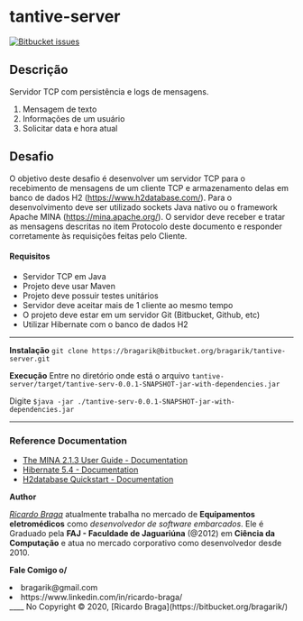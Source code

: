 

# tantive-server
[![Bitbucket issues](https://img.shields.io/bitbucket/issues-raw/bragarik/tantive-server?style=plastic)](https://bitbucket.org/bragarik/tantive-server/issues/)

## Descrição

Servidor TCP com persistência e logs de mensagens.
 1. Mensagem de texto
 2. Informações de um usuário
 3. Solicitar data e hora atual
 
## Desafio

O objetivo deste desafio é desenvolver um servidor TCP para o recebimento de mensagens de um cliente TCP e armazenamento delas em banco de dados H2 (https://www.h2database.com/). Para o desenvolvimento deve ser utilizado sockets Java nativo ou o framework Apache MINA (https://mina.apache.org/). O servidor deve receber e tratar as mensagens descritas no item Protocolo deste documento e responder corretamente às requisições feitas pelo Cliente.

#### Requisitos
- Servidor TCP em Java
- Projeto deve usar Maven
- Projeto deve possuir testes unitários
- Servidor deve aceitar mais de 1 cliente ao mesmo tempo
- O projeto deve estar em um servidor Git (Bitbucket, Github, etc)
- Utilizar Hibernate com o banco de dados H2

---

**Instalação**
`git clone https://bragarik@bitbucket.org/bragarik/tantive-server.git`

**Execução**
Entre no diretório onde está o arquivo `tantive-server/target/tantive-serv-0.0.1-SNAPSHOT-jar-with-dependencies.jar`

Digite `$java -jar ./tantive-serv-0.0.1-SNAPSHOT-jar-with-dependencies.jar`

---

### Reference Documentation
* [The MINA 2.1.3 User Guide - Documentation](http://mina.apache.org/mina-project/documentation.html)
* [Hibernate 5.4 - Documentation](https://hibernate.org/orm/documentation/5.4/)
* [H2database Quickstart - Documentation](https://www.h2database.com/html/quickstart.html)

**Author**
<p><i><u>Ricardo Braga</u></i> atualmente trabalha no mercado de <b>Equipamentos eletromédicos</b> como <i>desenvolvedor de software embarcados</i>. Ele é Graduado pela <b>FAJ - Faculdade de Jaguariúna</b> (@2012) em <b>Ciência da Computação</b> e atua no mercado corporativo como desenvolvedor desde 2010.
<p>

**Fale Comigo o/**
<li>bragarik@gmail.com</li>
<li>https://www.linkedin.com/in/ricardo-braga/<https://www.linkedin.com/in/ricardo-braga/></li>
____
No Copyright © 2020, [Ricardo Braga](https://bitbucket.org/bragarik/)